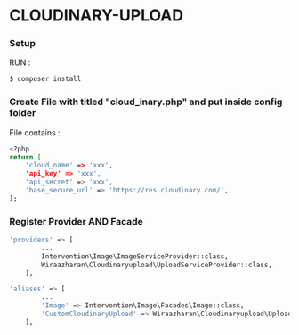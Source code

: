 # CLOUDINARY-UPLOAD

### Setup
RUN : 
```sh
$ composer install
```


### Create File with titled "cloud_inary.php" and put inside config folder

File contains :
```sh
<?php
return [
    'cloud_name' => 'xxx',
    'api_key' => 'xxx',
    'api_secret' => 'xxx',
    'base_secure_url' => 'https://res.cloudinary.com/',
];
```


### Register Provider AND Facade

```sh
'providers' => [
        ...
        Intervention\Image\ImageServiceProvider::class,
        Wiraazharan\Cloudinaryupload\UploadServiceProvider::class,
    ],
```

```sh
'aliases' => [
        ...
        'Image' => Intervention\Image\Facades\Image::class,
        'CustomCloudinaryUpload' => Wiraazharan\Cloudinaryupload\UploadFacade::class,
    ],
```